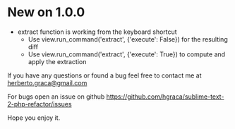 
New on 1.0.0
============

* extract function is working from the keyboard shortcut
    * Use view.run_command('extract', {'execute': False}) for the resulting diff
    * Use view.run_command('extract', {'execute': True}) to compute and apply the extraction


If you have any questions or found a bug feel free to contact me at herberto.graca@gmail.com

For bugs open an issue on github https://github.com/hgraca/sublime-text-2-php-refactor/issues

Hope you enjoy it.